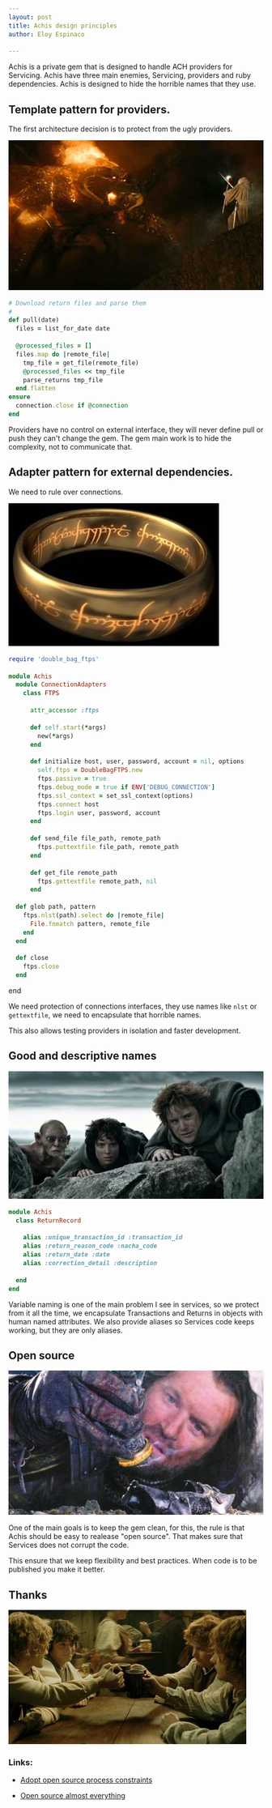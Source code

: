 ```yaml
---
layout: post
title: Achis design principles
author: Eloy Espinaco

---
```


Achis is a private gem that is designed to handle ACH providers for
Servicing. Achis have three main enemies, Servicing, providers and ruby
dependencies. Achis is designed to hide the horrible names that they use.

## Template pattern for providers.

The first architecture decision is to protect from the ugly providers.

![> You shall not pass](/images/you-shall-not-pass.jpg)

~~~ ruby
# Download return files and parse them
#
def pull(date)
  files = list_for_date date

  @processed_files = []
  files.map do |remote_file|
    tmp_file = get_file(remote_file)
    @processed_files << tmp_file
    parse_returns tmp_file
  end.flatten
ensure
  connection.close if @connection
end
~~~

Providers have no control on external interface, they will never
define pull or push they can't change the gem. The gem main work is to
hide the complexity, not to communicate that.

## Adapter pattern for external dependencies.

We need to rule over connections.

![> One ring to rule them all](/images/one-ring-to-rule-them-all.jpg)

~~~ ruby
require 'double_bag_ftps'

module Achis
  module ConnectionAdapters
    class FTPS

      attr_accessor :ftps

      def self.start(*args)
        new(*args)
      end

      def initialize host, user, password, account = nil, options
        self.ftps = DoubleBagFTPS.new
        ftps.passive = true
        ftps.debug_mode = true if ENV['DEBUG_CONNECTION']
        ftps.ssl_context = set_ssl_context(options)
        ftps.connect host
        ftps.login user, password, account
      end

      def send_file file_path, remote_path
        ftps.puttextfile file_path, remote_path
      end

      def get_file remote_path
        ftps.gettextfile remote_path, nil
      end

  def glob path, pattern
    ftps.nlst(path).select do |remote_file|
      File.fnmatch pattern, remote_file
    end
  end

  def close
    ftps.close
  end
~~~

end

We need protection of connections interfaces, they use names like
`nlst` or `gettextfile`, we need to encapsulate that horrible names.

This also allows testing providers in isolation and faster development.

## Good and descriptive names

![> We need to work with gollum](/images/working-with-gollum.jpg)

~~~ ruby
module Achis
  class ReturnRecord

    alias :unique_transaction_id :transaction_id
    alias :return_reason_code :nacha_code
    alias :return_date :date
    alias :correction_detail :description

  end
end
~~~

Variable naming is one of the main problem I see in services, so we
protect from it all the time, we encapsulate Transactions and Returns in
objects with human named attributes. We also provide aliases so Services
code keeps working, but they are only aliases.

## Open source

![> Keep corruption away](/images/isildur.jpg)

One of the main goals is to keep the gem clean, for this, the rule is
that Achis should be easy to realease "open source". That makes sure
that Services does not corrupt the code.

This ensure that we keep flexibility and best practices. When code is to
be published you make it better.

## Thanks

![Enjoy](/images/the-green-dragon.jpg)

### Links:

- [Adopt open source process constraints][1]

- [Open source almost everything][2]

 [1]: http://tomayko.com/writings/adopt-an-open-source-process-constraints
 [2]: http://tom.preston-werner.com/2011/11/22/open-source-everything.html
